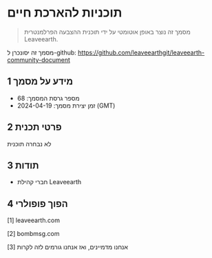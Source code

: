 # תוכניות להארכת חיים

>מסמך זה נוצר באופן אוטומטי על ידי תוכנית ההצבעה הפרלמנטרית Leaveearth.

מסמך זה יסונכרן ל-github: https://github.com/leaveearthgit/leaveearth-community-document

## 1 מידע על מסמך

- מספר גרסת המסמך: 68
- זמן יצירת מסמך: 2024-04-19 (GMT)

## 2 פרטי תכנית

לא נבחרה תוכנית

## 3 תודות
* חברי קהילת Leaveearth

## 4 הפוך פופולרי
[1] leaveearth.com

[2] bombmsg.com

[3] אנחנו מדמיינים, ואז אנחנו גורמים לזה לקרות